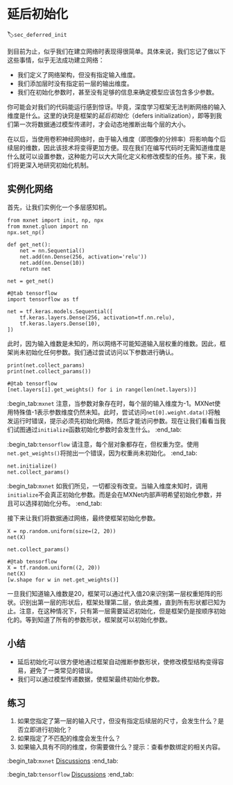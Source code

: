 # 延后初始化
:label:`sec_deferred_init`

到目前为止，似乎我们在建立网络时表现得很简单。具体来说，我们忘记了做以下这些事情，似乎无法成功建立网络：

* 我们定义了网络架构，但没有指定输入维度。
* 我们添加层时没有指定前一层的输出维度。
* 我们在初始化参数时，甚至没有足够的信息来确定模型应该包含多少参数。

你可能会对我们的代码能运行感到惊讶。毕竟，深度学习框架无法判断网络的输入维度是什么。这里的诀窍是框架的*延后初始化*（defers initialization），即等到我们第一次将数据通过模型传递时，才会动态地推断出每个层的大小。

在以后，当使用卷积神经网络时，由于输入维度（即图像的分辨率）将影响每个后续层的维数，因此该技术将变得更加方便。现在我们在编写代码时无需知道维度是什么就可以设置参数，这种能力可以大大简化定义和修改模型的任务。接下来，我们将更深入地研究初始化机制。

## 实例化网络

首先，让我们实例化一个多层感知机。

```{.python .input}
from mxnet import init, np, npx
from mxnet.gluon import nn
npx.set_np()

def get_net():
    net = nn.Sequential()
    net.add(nn.Dense(256, activation='relu'))
    net.add(nn.Dense(10))
    return net

net = get_net()
```

```{.python .input}
#@tab tensorflow
import tensorflow as tf

net = tf.keras.models.Sequential([
    tf.keras.layers.Dense(256, activation=tf.nn.relu),
    tf.keras.layers.Dense(10),
])
```

此时，因为输入维数是未知的，所以网络不可能知道输入层权重的维数。因此，框架尚未初始化任何参数。我们通过尝试访问以下参数进行确认。

```{.python .input}
print(net.collect_params)
print(net.collect_params())
```

```{.python .input}
#@tab tensorflow
[net.layers[i].get_weights() for i in range(len(net.layers))]
```

:begin_tab:`mxnet`
注意，当参数对象存在时，每个层的输入维度为-1。MXNet使用特殊值-1表示参数维度仍然未知。此时，尝试访问`net[0].weight.data()`将触发运行时错误，提示必须先初始化网络，然后才能访问参数。现在让我们看看当我们试图通过`initialize`函数初始化参数时会发生什么。
:end_tab:

:begin_tab:`tensorflow`
请注意，每个层对象都存在，但权重为空。使用`net.get_weights()`将抛出一个错误，因为权重尚未初始化。
:end_tab:

```{.python .input}
net.initialize()
net.collect_params()
```

:begin_tab:`mxnet`
如我们所见，一切都没有改变。当输入维度未知时，调用`initialize`不会真正初始化参数。而是会在MXNet内部声明希望初始化参数，并且可以选择初始化分布。
:end_tab:

接下来让我们将数据通过网络，最终使框架初始化参数。

```{.python .input}
X = np.random.uniform(size=(2, 20))
net(X)

net.collect_params()
```

```{.python .input}
#@tab tensorflow
X = tf.random.uniform((2, 20))
net(X)
[w.shape for w in net.get_weights()]
```

一旦我们知道输入维数是20，框架可以通过代入值20来识别第一层权重矩阵的形状。识别出第一层的形状后，框架处理第二层，依此类推，直到所有形状都已知为止。注意，在这种情况下，只有第一层需要延迟初始化，但是框架仍是按顺序初始化的。等到知道了所有的参数形状，框架就可以初始化参数。

## 小结

* 延后初始化可以很方便地通过框架自动推断参数形状，使修改模型结构变得容易，避免了一类常见的错误。
* 我们可以通过模型传递数据，使框架最终初始化参数。

## 练习

1. 如果您指定了第一层的输入尺寸，但没有指定后续层的尺寸，会发生什么？是否立即进行初始化？
1. 如果指定了不匹配的维度会发生什么？
1. 如果输入具有不同的维度，你需要做什么？提示：查看参数绑定的相关内容。

:begin_tab:`mxnet`
[Discussions](https://discuss.d2l.ai/t/topic/1834)
:end_tab:

:begin_tab:`tensorflow`
[Discussions](https://discuss.d2l.ai/t/topic/1833)
:end_tab:
